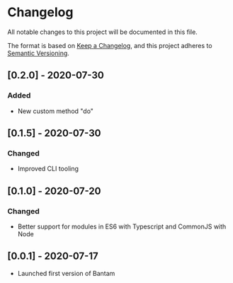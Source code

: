 # Changelog

All notable changes to this project will be documented in this file.

The format is based on [Keep a Changelog](https://keepachangelog.com/en/1.0.0/),
and this project adheres to [Semantic Versioning](https://semver.org/spec/v2.0.0.html).

## [0.2.0] - 2020-07-30

### Added

- New custom method "do"

## [0.1.5] - 2020-07-30

### Changed

- Improved CLI tooling

## [0.1.0] - 2020-07-20

### Changed

- Better support for modules in ES6 with Typescript and CommonJS with Node

## [0.0.1] - 2020-07-17

- Launched first version of Bantam
